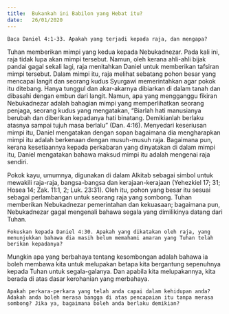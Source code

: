 ```yaml
---
title:  Bukankah ini Babilon yang Hebat itu?
date:   26/01/2020
---
```


`Baca Daniel 4:1-33. Apakah yang terjadi kepada raja, dan mengapa?`

Tuhan memberikan mimpi yang kedua kepada Nebukadnezar. Pada kali ini, raja tidak lupa akan mimpi tersebut. Namun, oleh kerana ahli-ahli bijak pandai gagal sekali lagi, raja menitahkan Daniel untuk memberikan tafsiran mimpi tersebut. Dalam mimpi itu, raja melihat sebatang pohon besar yang mencapai langit dan seorang kudus Syurgawi memerintahkan agar pokok itu ditebang. Hanya tunggul dan akar-akarnya dibiarkan di dalam tanah dan dibasahi dengan embun dari langit. Namun, apa yang mengganggu fikiran Nebukadnezar adalah bahagian mimpi yang memperlihatkan seorang penjaga, seorang kudus yang mengatakan, “Biarlah hati manusianya berubah dan diberikan kepadanya hati binatang. Demikianlah berlaku atasnya sampai tujuh masa berlalu” (Dan. 4:16). Menyedari keseriusan mimpi itu, Daniel mengatakan dengan sopan bagaimana dia mengharapkan mimpi itu adalah berkenaan dengan  musuh-musuh raja. Bagaimana pun, kerana kesetiaannya kepada perkabaran yang dinyatakan di dalam mimpi itu, Daniel mengatakan bahawa maksud mimpi itu adalah mengenai raja sendiri.

Pokok kayu, umumnya, digunakan di dalam Alkitab sebagai simbol untuk mewakili raja-raja, bangsa-bangsa dan kerajaan-kerajaan (Yehezkiel 17; 31; Hosea 14; Zak. 11:1, 2; Luk. 23:31). Oleh itu, pohon yang besar itu sesuai sebagai perlambangan untuk seorang raja yang sombong. Tuhan memberikan Nebukadnezar pemerintahan dan kekuasaan; bagaimana pun, Nebukadnezar gagal mengenali bahawa segala yang dimilikinya datang dari Tuhan.

`Fokuskan kepada Daniel 4:30. Apakah yang dikatakan oleh raja, yang menunjukkan bahawa dia masih belum memahami amaran yang Tuhan telah berikan kepadanya?`

Mungkin apa yang berbahaya tentang kesombongan adalah bahawa ia boleh membawa kita untuk melupakan betapa kita bergantung sepenuhnya kepada Tuhan untuk segala-galanya. Dan apabila kita melupakannya, kita berada di atas dasar kerohanian yang merbahaya.

`Apakah perkara-perkara yang telah anda capai dalam kehidupan anda? Adakah anda boleh merasa bangga di atas pencapaian itu tanpa merasa sombong? Jika ya, bagaimana boleh anda berlaku demikian?`